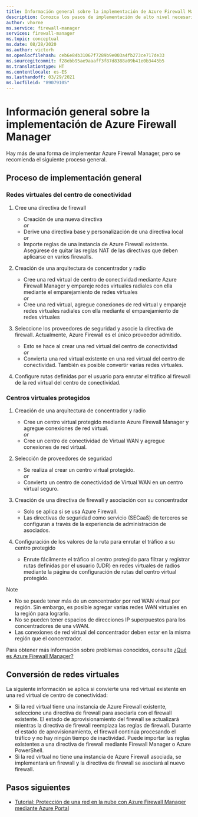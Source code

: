 ```yaml
---
title: Información general sobre la implementación de Azure Firewall Manager
description: Conozca los pasos de implementación de alto nivel necesarios para Azure Firewall Manager
author: vhorne
ms.service: firewall-manager
services: firewall-manager
ms.topic: conceptual
ms.date: 08/28/2020
ms.author: victorh
ms.openlocfilehash: ceb6e84b31067f7289b9e003a4fb273ce717de33
ms.sourcegitcommit: f28ebb95ae9aaaff3f87d8388a09b41e0b3445b5
ms.translationtype: HT
ms.contentlocale: es-ES
ms.lasthandoff: 03/29/2021
ms.locfileid: "89079105"
---
```

# <a name="azure-firewall-manager-deployment-overview"></a>Información general sobre la implementación de Azure Firewall Manager

Hay más de una forma de implementar Azure Firewall Manager, pero se recomienda el siguiente proceso general.

## <a name="general-deployment-process"></a>Proceso de implementación general

### <a name="hub-virtual-networks"></a>Redes virtuales del centro de conectividad

1.  Cree una directiva de firewall

    - Creación de una nueva directiva
<br>*or*<br>
    - Derive una directiva base y personalización de una directiva local
<br>*or*<br>
    - Importe reglas de una instancia de Azure Firewall existente. Asegúrese de quitar las reglas NAT de las directivas que deben aplicarse en varios firewalls.
1. Creación de una arquitectura de concentrador y radio
   - Cree una red virtual de centro de conectividad mediante Azure Firewall Manager y empareje redes virtuales radiales con ella mediante el emparejamiento de redes virtuales
<br>*or*<br>
    - Cree una red virtual, agregue conexiones de red virtual y empareje redes virtuales radiales con ella mediante el emparejamiento de redes virtuales

3. Seleccione los proveedores de seguridad y asocie la directiva de firewall. Actualmente, Azure Firewall es el único proveedor admitido.

   - Esto se hace al crear una red virtual del centro de conectividad
<br>*or*<br>
    - Convierta una red virtual existente en una red virtual del centro de conectividad. También es posible convertir varias redes virtuales.

4. Configure rutas definidas por el usuario para enrutar el tráfico al firewall de la red virtual del centro de conectividad.


### <a name="secured-virtual-hubs"></a>Centros virtuales protegidos

1. Creación de una arquitectura de concentrador y radio

   - Cree un centro virtual protegido mediante Azure Firewall Manager y agregue conexiones de red virtual.<br>*or*<br>
   - Cree un centro de conectividad de Virtual WAN y agregue conexiones de red virtual.
2. Selección de proveedores de seguridad

   - Se realiza al crear un centro virtual protegido.<br>*or*<br>
   - Convierta un centro de conectividad de Virtual WAN en un centro virtual seguro.
3. Creación de una directiva de firewall y asociación con su concentrador

   - Solo se aplica si se usa Azure Firewall.
   - Las directivas de seguridad como servicio (SECaaS) de terceros se configuran a través de la experiencia de administración de asociados.
4. Configuración de los valores de la ruta para enrutar el tráfico a su centro protegido

   - Enrute fácilmente el tráfico al centro protegido para filtrar y registrar rutas definidas por el usuario (UDR) en redes virtuales de radios mediante la página de configuración de rutas del centro virtual protegido.

> [!NOTE]
> - No se puede tener más de un concentrador por red WAN virtual por región. Sin embargo, es posible agregar varias redes WAN virtuales en la región para lograrlo.
> - No se pueden tener espacios de direcciones IP superpuestos para los concentradores de una vWAN.
> - Las conexiones de red virtual del concentrador deben estar en la misma región que el concentrador.
>
> Para obtener más información sobre problemas conocidos, consulte [¿Qué es Azure Firewall Manager?](overview.md#known-issues)

## <a name="convert-virtual-networks"></a>Conversión de redes virtuales

La siguiente información se aplica si convierte una red virtual existente en una red virtual de centro de conectividad:

- Si la red virtual tiene una instancia de Azure Firewall existente, seleccione una directiva de firewall para asociarla con el firewall existente. El estado de aprovisionamiento del firewall se actualizará mientras la directiva de firewall reemplaza las reglas de firewall. Durante el estado de aprovisionamiento, el firewall continúa procesando el tráfico y no hay ningún tiempo de inactividad. Puede importar las reglas existentes a una directiva de firewall mediante Firewall Manager o Azure PowerShell.
- Si la red virtual no tiene una instancia de Azure Firewall asociada, se implementará un firewall y la directiva de firewall se asociará al nuevo firewall.

## <a name="next-steps"></a>Pasos siguientes

- [Tutorial: Protección de una red en la nube con Azure Firewall Manager mediante Azure Portal](secure-cloud-network.md)